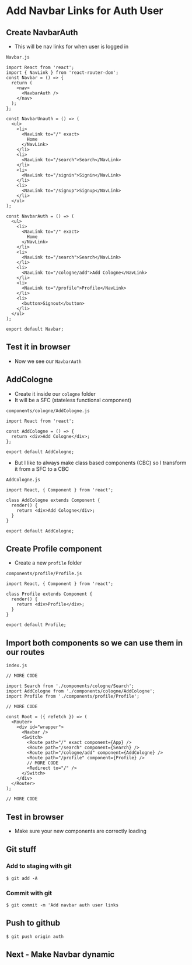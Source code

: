 # Add Navbar Links for Auth User

## Create NavbarAuth
* This will be nav links for when user is logged in

`Navbar.js`

```
import React from 'react';
import { NavLink } from 'react-router-dom';
const Navbar = () => {
  return (
    <nav>
      <NavbarAuth />
    </nav>
  );
};

const NavbarUnauth = () => (
  <ul>
    <li>
      <NavLink to="/" exact>
        Home
      </NavLink>
    </li>
    <li>
      <NavLink to="/search">Search</NavLink>
    </li>
    <li>
      <NavLink to="/signin">Signin</NavLink>
    </li>
    <li>
      <NavLink to="/signup">Signup</NavLink>
    </li>
  </ul>
);

const NavbarAuth = () => (
  <ul>
    <li>
      <NavLink to="/" exact>
        Home
      </NavLink>
    </li>
    <li>
      <NavLink to="/search">Search</NavLink>
    </li>
    <li>
      <NavLink to="/cologne/add">Add Cologne</NavLink>
    </li>
    <li>
      <NavLink to="/profile">Profile</NavLink>
    </li>
    <li>
      <button>Signout</button>
    </li>
  </ul>
);

export default Navbar;
```

## Test it in browser
* Now we see our `NavbarAuth`

## AddCologne
* Create it inside our `cologne` folder
* It will be a SFC (stateless functional component)

`components/cologne/AddCologne.js`

```
import React from 'react';

const AddCologne = () => {
  return <div>Add Cologne</div>;
};

export default AddCologne;
```

* But I like to always make class based components (CBC) so I transform it from a SFC to a CBC

`AddCologne.js`

```
import React, { Component } from 'react';

class AddCologne extends Component {
  render() {
    return <div>Add Cologne</div>;
  }
}

export default AddCologne;
```

## Create Profile component
* Create a new `profile` folder

`components/profile/Profile.js`

```
import React, { Component } from 'react';

class Profile extends Component {
  render() {
    return <div>Profile</div>;
  }
}

export default Profile;
```

## Import both components so we can use them in our routes
`index.js`

```
// MORE CODE

import Search from './components/cologne/Search';
import AddCologne from './components/cologne/AddCologne';
import Profile from './components/profile/Profile';

// MORE CODE

const Root = ({ refetch }) => (
  <Router>
    <div id="wrapper">
      <Navbar />
      <Switch>
        <Route path="/" exact component={App} />
        <Route path="/search" component={Search} />
        <Route path="/cologne/add" component={AddCologne} />
        <Route path="/profile" component={Profile} />
        // MORE CODE
        <Redirect to="/" />
      </Switch>
    </div>
  </Router>
);

// MORE CODE
```

## Test in browser
* Make sure your new components are correctly loading

## Git stuff

### Add to staging with git
`$ git add -A`

### Commit with git
`$ git commit -m 'Add navbar auth user links`

## Push to github
`$ git push origin auth` 

## Next - Make Navbar dynamic 


